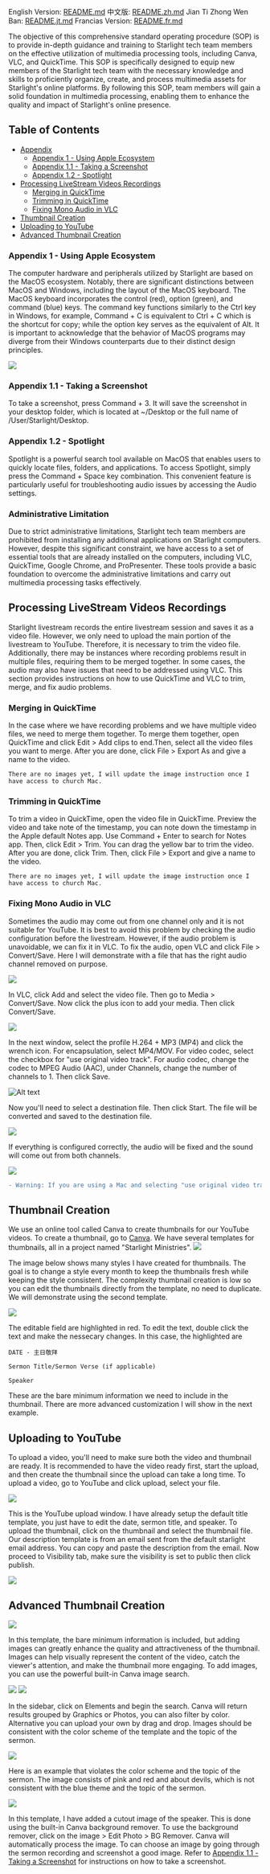 English Version: [README.md](README.md)
中文版: [README.zh.md](README.zh.md)
Jian Ti Zhong Wen Ban: [README.jt.md](README.jt.md)
Francias Version: [README.fr.md](README.fr.md)

The objective of this comprehensive standard operating procedure (SOP) is to provide in-depth guidance and training to Starlight tech team members on the effective utilization of multimedia processing tools, including Canva, VLC, and QuickTime. This SOP is specifically designed to equip new members of the Starlight tech team with the necessary knowledge and skills to proficiently organize, create, and process multimedia assets for Starlight's online platforms. By following this SOP, team members will gain a solid foundation in multimedia processing, enabling them to enhance the quality and impact of Starlight's online presence.

## Table of Contents
- [Appendix](#appendix-1---using-apple-ecosystem)
    - [Appendix 1 - Using Apple Ecosystem](#appendix-1---using-apple-ecosystem)
    - [Appendix 1.1 - Taking a Screenshot](#appendix-11---taking-a-screenshot)
    - [Appendix 1.2 - Spotlight](#appendix-12---spotlight)
- [Processing LiveStream Videos Recordings](#processing-livestream-videos-recordings)
    - [Merging in QuickTime](#merging-in-quicktime)
    - [Trimming in QuickTime](#trimming-in-quicktime)
    - [Fixing Mono Audio in VLC](#fixing-mono-audio-in-vlc)
- [Thumbnail Creation](#thumbnail-creation)
- [Uploading to YouTube](#uploading-to-youtube)
- [Advanced Thumbnail Creation](#advanced-thumbnail-creation)


### Appendix 1 - Using Apple Ecosystem

The computer hardware and peripherals utilized by Starlight are based on the MacOS ecosystem. Notably, there are significant distinctions between MacOS and Windows, including the layout of the MacOS keyboard. The MacOS keyboard incorporates the control (red), option (green), and command (blue) keys. The command key functions similarly to the Ctrl key in Windows, for example, Command + C is equivalent to Ctrl + C which is the shortcut for copy; while the option key serves as the equivalent of Alt. It is important to acknowledge that the behavior of MacOS programs may diverge from their Windows counterparts due to their distinct design principles.

![](assets/2024-01-11-22-46-35.png)

### Appendix 1.1 - Taking a Screenshot

To take a screenshot, press Command + 3. It will save the screenshot in your desktop folder, which is located at ~/Desktop or the full name of /User/Starlight/Desktop.

### Appendix 1.2 - Spotlight
Spotlight is a powerful search tool available on MacOS that enables users to quickly locate files, folders, and applications. To access Spotlight, simply press the Command + Space key combination. This convenient feature is particularly useful for troubleshooting audio issues by accessing the Audio settings. 

### Administrative Limitation

Due to strict administrative limitations, Starlight tech team members are prohibited from installing any additional applications on Starlight computers. However, despite this significant constraint, we have access to a set of essential tools that are already installed on the computers, including VLC, QuickTime, Google Chrome, and ProPresenter. These tools provide a basic foundation to overcome the administrative limitations and carry out multimedia processing tasks effectively.

## Processing LiveStream Videos Recordings

Starlight livestream records the entire livestream session and saves it as a video file. However, we only need to upload the main portion of the livestream to YouTube. Therefore, it is necessary to trim the video file. Additionally, there may be instances where recording problems result in multiple files, requiring them to be merged together. In some cases, the audio may also have issues that need to be addressed using VLC. This section provides instructions on how to use QuickTime and VLC to trim, merge, and fix audio problems.

### Merging in QuickTime

In the case where we have recording problems and we have multiple video files, we need to merge them together. To merge them together, open QuickTime and click Edit > Add clips to end.Then, select all the video files you want to merge. After you are done, click File > Export As and give a name to the video.

`There are no images yet, I will update the image instruction once I have access to church Mac.`

### Trimming in QuickTime

To trim a video in QuickTime, open the video file in QuickTime. Preview the video and take note of the timestamp, you can note down the timestamp in the Apple default Notes app. Use Command + Enter to search for Notes app. Then, click Edit > Trim. You can drag the yellow bar to trim the video. After you are done, click Trim. Then, click File > Export and give a name to the video. 

`There are no images yet, I will update the image instruction once I have access to church Mac.`

### Fixing Mono Audio in VLC

Sometimes the audio may come out from one channel only and it is not suitable for YouTube. It is best to avoid this problem by checking the audio configuration before the livestream. However, if the audio problem is unavoidable, we can fix it in VLC. To fix the audio, open VLC and click File > Convert/Save. Here I will demonstrate with a file that has the right audio channel removed on purpose. 

![](assets/2024-01-20-23-58-08.png)

In VLC, click Add and select the video file. Then go to Media > Convert/Save. Now click the plus icon to add your media. Then click Convert/Save.

![](assets/2024-01-21-00-01-22.png)

In the next window, select the profile H.264 + MP3 (MP4) and click the wrench icon. For encapsulation, select MP4/MOV. For video codec, select the checkbox for "use original video track". For audio codec, change the codec to MPEG Audio (AAC), under Channels, change the number of channels to 1. Then click Save.

![Alt text](assets/starlight-sop.png)

Now you'll need to select a destination file. Then click Start. The file will be converted and saved to the destination file.

![](assets/2024-01-21-00-20-57.png)

If everything is configured correctly, the audio will be fixed and the sound will come out from both channels.

![](assets/2024-01-21-00-22-22.png)

```diff
- Warning: If you are using a Mac and selecting "use original video track" does not work, you can try to select "Video - H.264 + MP3 (MP4)" for video codec, I have not tested the reliability/reproducibility of "use original video track" since I do not have access to church's Mac. It is preferred to use "use original video track" since it is faster. If I have access to church's Mac, I will test for consistent results and update this SOP.
```

## Thumbnail Creation

We use an online tool called Canva to create thumbnails for our YouTube videos. To create a thumbnail, go to [Canva](https://www.canva.com/). We have several templates for thumbnails, all in a project named "Starlight Ministries".
![](assets/2024-01-20-23-50-24.png)

The image below shows many styles I have created for thumbnails. The goal is to change a style every month to keep the thumbnails fresh while keeping the style consistent. The complexity thumbnail creation is low so you can edit the thumbnails directly from the template, no need to duplicate. We will demonstrate using the second template.

![](assets/2024-01-21-00-31-32.png)

The editable field are highlighted in red. To edit the text, double click the text and make the nessecary changes. In this case, the highlighted are 

`DATE - 主日敬拜`

`Sermon Title/Sermon Verse (if applicable)`

`Speaker`

These are the bare minimum information we need to include in the thumbnail. There are more advanced customization I will show in the next example.

## Uploading to YouTube

To upload a video, you'll need to make sure both the video and thumbnail are ready. It is recommended to have the video ready first, start the upload, and then create the thumbnail since the upload can take a long time. To upload a video, go to YouTube and click upload, select your file.

![](assets/2024-01-21-00-52-12.png)

This is the YouTube upload window. I have already setup the default title template, you just have to edit the date, sermon title, and speaker. To upload the thumbnail, click on the thumbnail and select the thumbnail file. Our description template is from an email sent from the default starlight email address. You can copy and paste the description from the email. Now proceed to Visibility tab, make sure the visibility is set to public then click publish.

![](assets/2024-01-21-00-56-42.png)

## Advanced Thumbnail Creation

![](assets/2024-01-21-00-34-24.png)

In this template, the bare minimum information is included, but adding images can greatly enhance the quality and attractiveness of the thumbnail. Images can help visually represent the content of the video, catch the viewer's attention, and make the thumbnail more engaging. To add images, you can use the powerful built-in Canva image search. 

![](assets/2024-01-21-00-38-06.png) ![](assets/2024-01-21-00-38-16.png)

In the sidebar, click on Elements and begin the search. Canva will return results grouped by Graphics or Photos, you can also filter by color. Alternative you can upload your own by drag and drop. Images should be consistent with the color scheme of the template and the topic of the sermon.

![](assets/2024-01-21-00-42-55.png)

Here is an example that violates the color scheme and the topic of the sermon. The image consists of pink and red and about devils, which is not consistent with the blue theme and the topic of the sermon.

![](assets/2024-01-21-00-45-34.png)

In this template, I have added a cutout image of the speaker. This is done using the built-in Canva background remover. To use the background remover, click on the image > Edit Photo > BG Remover. Canva will automatically process the image. To can choose an image by going through the sermon recording and screenshot a good image. Refer to [Appendix 1.1 - Taking a Screenshot](#appendix-11---taking-a-screenshot) for instructions on how to take a screenshot.




